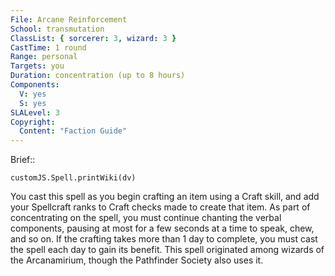 ```yaml
---
File: Arcane Reinforcement
School: transmutation
ClassList: { sorcerer: 3, wizard: 3 }
CastTime: 1 round
Range: personal
Targets: you
Duration: concentration (up to 8 hours)
Components:
  V: yes
  S: yes
SLALevel: 3
Copyright:
  Content: "Faction Guide"
---
```

Brief:: 

```dataviewjs
customJS.Spell.printWiki(dv)
```

You cast this spell as you begin crafting an item using a Craft skill, and add your Spellcraft ranks to Craft checks made to create that item. As part of concentrating on the spell, you must continue chanting the verbal components, pausing at most for a few seconds at a time to speak, chew, and so on. If the crafting takes more than 1 day to complete, you must cast the spell each day to gain its benefit.  This spell originated among wizards of the Arcanamirium, though the Pathfinder Society also uses it.
